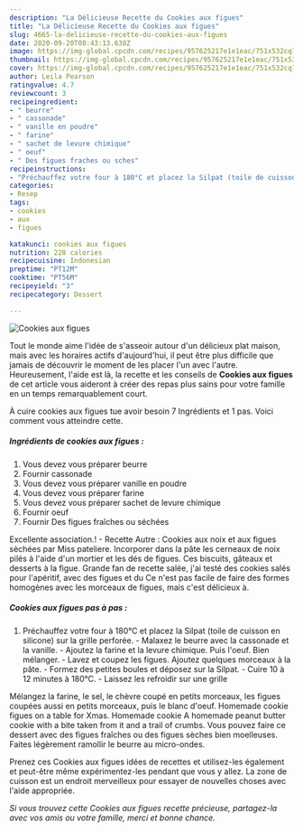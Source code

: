 ```yaml
---
description: "La Délicieuse Recette du Cookies aux figues"
title: "La Délicieuse Recette du Cookies aux figues"
slug: 4665-la-delicieuse-recette-du-cookies-aux-figues
date: 2020-09-20T08:43:13.638Z
image: https://img-global.cpcdn.com/recipes/957625217e1e1eac/751x532cq70/cookies-aux-figues-photo-principale-de-la-recette.jpg
thumbnail: https://img-global.cpcdn.com/recipes/957625217e1e1eac/751x532cq70/cookies-aux-figues-photo-principale-de-la-recette.jpg
cover: https://img-global.cpcdn.com/recipes/957625217e1e1eac/751x532cq70/cookies-aux-figues-photo-principale-de-la-recette.jpg
author: Leila Pearson
ratingvalue: 4.7
reviewcount: 3
recipeingredient:
- " beurre"
- " cassonade"
- " vanille en poudre"
- " farine"
- " sachet de levure chimique"
- " oeuf"
- " Des figues fraches ou sches"
recipeinstructions:
- "Préchauffez votre four à 180°C et placez la Silpat (toile de cuisson en silicone) sur la grille perforée. Malaxez le beurre avec la cassonade et la vanille. Ajoutez la farine et la levure chimique. Puis l&#39;oeuf. Bien mélanger.  Lavez et coupez les figues. Ajoutez quelques morceaux à la pâte. Formez des petites boules et déposez sur la Silpat.  Cuire 10 à 12 minutes à 180°C.  Laissez les refroidir sur une grille"
categories:
- Resep
tags:
- cookies
- aux
- figues

katakunci: cookies aux figues 
nutrition: 228 calories
recipecuisine: Indonesian
preptime: "PT12M"
cooktime: "PT56M"
recipeyield: "3"
recipecategory: Dessert

---
```



![Cookies aux figues](https://img-global.cpcdn.com/recipes/957625217e1e1eac/751x532cq70/cookies-aux-figues-photo-principale-de-la-recette.jpg)

Tout le monde aime l'idée de s'asseoir autour d'un délicieux plat maison, mais avec les horaires actifs d'aujourd'hui, il peut être plus difficile que jamais de découvrir le moment de les placer l'un avec l'autre. Heureusement, l'aide est là, la recette et les conseils de <strong> Cookies aux figues </strong> de cet article vous aideront à créer des repas plus sains pour votre famille en un temps remarquablement court.

<!--inarticleads1-->

À cuire cookies aux figues tue avoir besoin 7 Ingrédients et 1 pas. Voici comment vous atteindre cette.

##### Ingrédients de cookies aux figues :

1. Vous devez vous préparer  beurre
1. Fournir  cassonade
1. Vous devez vous préparer  vanille en poudre
1. Vous devez vous préparer  farine
1. Vous devez vous préparer  sachet de levure chimique
1. Fournir  oeuf
1. Fournir  Des figues fraîches ou séchées


Excellente association.! - Recette Autre : Cookies aux noix et aux figues sèchées par Miss pateliere. Incorporer dans la pâte les cerneaux de noix pilés à l&#39;aide d&#39;un mortier et les dés de figues. Ces biscuits, gâteaux et desserts à la figue. Grande fan de recette salée, j&#39;ai testé des cookies salés pour l&#39;apéritif, avec des figues et du Ce n&#39;est pas facile de faire des formes homogènes avec les morceaux de figues, mais c&#39;est délicieux à. 

<!--inarticleads2-->

##### Cookies aux figues pas à pas :

1. Préchauffez votre four à 180°C et placez la Silpat (toile de cuisson en silicone) sur la grille perforée. - Malaxez le beurre avec la cassonade et la vanille. - Ajoutez la farine et la levure chimique. Puis l&#39;oeuf. Bien mélanger.  - Lavez et coupez les figues. Ajoutez quelques morceaux à la pâte. - Formez des petites boules et déposez sur la Silpat.  - Cuire 10 à 12 minutes à 180°C.  - Laissez les refroidir sur une grille


Mélangez la farine, le sel, le chèvre coupé en petits morceaux, les figues coupées aussi en petits morceaux, puis le blanc d&#39;oeuf. Homemade cookie figues on a table for Xmas. Homemade cookie A homemade peanut butter cookie with a bite taken from it and a trail of crumbs. Vous pouvez faire ce dessert avec des figues fraîches ou des figues sèches bien moelleuses. Faites légèrement ramollir le beurre au micro-ondes. 

<!--inarticleads1-->

<p>
Prenez ces Cookies aux figues idées de recettes et utilisez-les également et peut-être même expérimentez-les pendant que vous y allez. La zone de cuisson est un endroit merveilleux pour essayer de nouvelles choses avec l'aide appropriée.
</p>

<p>
<i>Si vous trouvez cette Cookies aux figues recette précieuse, partagez-la avec vos amis ou votre famille, merci et bonne chance.</i>
</p>
